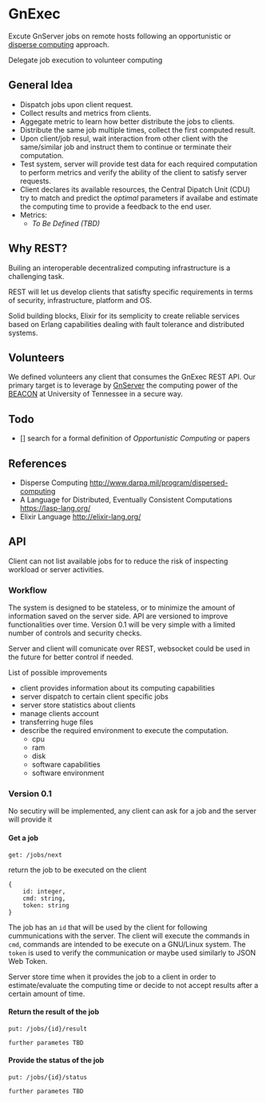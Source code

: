 # GnExec
Excute GnServer jobs on remote hosts following an opportunistic or [disperse
computing](http://www.darpa.mil/program/dispersed-computing) approach.

Delegate job execution to volunteer computing

## General Idea

- Dispatch jobs upon client request.
- Collect results and metrics from clients.
- Aggegate metric to learn how better distribute the jobs to clients.
- Distribute the same job multiple times, collect the first computed result.
- Upon client/job resul, wait interaction from other client with the 
  same/similar job and instruct them to continue or terminate their computation.
- Test system, server will provide test data for each required computation
  to perform metrics and verify the ability of the client to satisfy server requests.
- Client declares its available resources, the Central Dipatch Unit (CDU) try to
  match and predict the *optimal* parameters if availabe and estimate the computing time
  to provide a feedback to the end user.
- Metrics:
  - *To Be Defined (TBD)*


## Why REST?

Builing an interoperable decentralized computing infrastructure is a challenging task.

REST will let us develop clients that satisfty specific requirements in terms
of security, infrastructure, platform and OS.

Solid building blocks, Elixir for its semplicity to create reliable services based
on Erlang capabilities dealing with fault tolerance and distributed systems.


## Volunteers

We defined volunteers any client that consumes the GnExec REST API.
Our primary target is to leverage by [GnServer](https://github.com/genenetwork/gn_server)
the computing power of the [BEACON](https://www.nics.tennessee.edu/beacon) at
University of Tennessee in a secure way.


## Todo

- [] search for a formal definition of *Opportunistic Computing* or papers

## References

- Disperse Computing http://www.darpa.mil/program/dispersed-computing
- A Language for Distributed, Eventually Consistent Computations https://lasp-lang.org/
- Elixir Language http://elixir-lang.org/

## API

Client can not list available jobs for to reduce the risk of inspecting workload or server activities.

### Workflow

The system is designed to be stateless, or to minimize the amount of information saved on the server side.
API are versioned to improve functionalities over time. Version 0.1 will be very simple with a limited number of controls and security checks.

Server and client will comunicate over REST, websocket could be used in the future for better control if needed.

List of possible improvements

* client provides information about its computing capabilities
* server dispatch to certain client specific jobs
* server store statistics about clients
* manage clients account
* transferring huge files
* describe the required environment to execute the computation.
    - cpu
    - ram
    - disk
    - software capabilities
    - software environment


### Version 0.1

No secutiry will be implemented, any client can ask for a job and the server will provide it


#### Get a job

    get: /jobs/next

return the job to be executed on the client

    {
        id: integer,
        cmd: string,
        token: string
    }

The job has an `id` that will be used by the client for following cummunications with the server. The client will execute the commands in `cmd`, commands are intended to be execute on a GNU/Linux system. The `token` is used to verify the communication or maybe used similarly to JSON Web Token.

Server store time when it provides the job to a client in order to estimate/evaluate the computing time or decide to not accept results after a certain amount of time.

#### Return the result of the job

    put: /jobs/{id}/result

    further parametes TBD

#### Provide the status of the job

    put: /jobs/{id}/status

    further parametes TBD